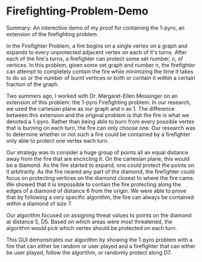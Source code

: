 # Firefighting-Problem-Demo
Summary: An interective demo of my proof for containing the 1-pyro, an extension of the firefighting problem.

In the Firefighter Problem, a fire begins on a single vertex on a graph and expands to every unprotected adjacent vertex
on each of it's turns. After each of the fire's turns, a firefighter can protect some set number, n, of vertices. In this problem, given some set graph and number n, the firefighter can attempt to completely contain the fire  while minimizing the time it takes to do so or the number of burnt vertices or both or contain it within a certain fraction of the graph.

Two summers ago, I worked with Dr. Margaret-Ellen Messinger on an extension of this problem: the 1-pyro Firefighting 
problem. In our research, we used the cartesian plane as our graph and n as 1. The difference between this extension 
and the original problem is that the fire is what we denoted a 1-pyro. Rather than being able to burn from every possible vertex that is burning on each turn, the fire can only choose one. Our research was to determine whether or not such a fire could be contained by a firefighter only able to protect one vertex each turn.

Our strategy was to consider a huge group of points all an equal distance away from the fire that are encircling it. On the cartesian plane, this would be a diamond. As the fire started to expand, one could protect the points on it arbitrarily. As the fire neared any part of the diamond, the firefighter could focus on protecting vertices on the diamond closest to where the fire came. We showed that it is impossible to contain the fire protecting along the edges of a diamond of distance 6 from the origin. We were able to prove that by following a very specific algorithm, the fire can always be contained within a diamond of size 7.

Our algorithm focused on assigning threat values to points on the diamond at distance 5, D5. Based on which areas were most threatened, the algorithm would pick which vertex should be protected on each turn.

This GUI demonstrates our algorithm by showing the 1-pyro problem with a fire that can either be random or user played and a firefighter that can either be user played, follow the algorithm, or randomly protect along D7. 

